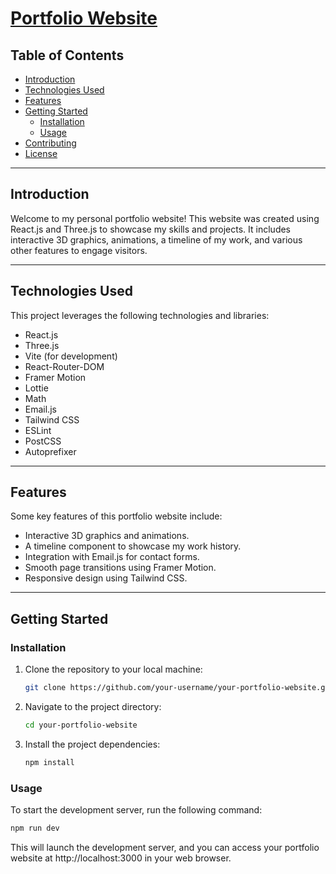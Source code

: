 #   [Portfolio Website](https://portfolio-maniteja.vercel.app/)

## Table of Contents

- [Introduction](#introduction)
- [Technologies Used](#technologies-used)
- [Features](#features)
- [Getting Started](#getting-started)
  - [Installation](#installation)
  - [Usage](#usage)
- [Contributing](#contributing)
- [License](#license)

---

## Introduction

Welcome to my personal portfolio website! This website was created using React.js and Three.js to showcase my skills and projects. It includes interactive 3D graphics, animations, a timeline of my work, and various other features to engage visitors.

---

## Technologies Used

This project leverages the following technologies and libraries:

- React.js
- Three.js
- Vite (for development)
- React-Router-DOM
- Framer Motion
- Lottie
- Math
- Email.js
- Tailwind CSS
- ESLint
- PostCSS
- Autoprefixer

---

## Features

Some key features of this portfolio website include:

- Interactive 3D graphics and animations.
- A timeline component to showcase my work history.
- Integration with Email.js for contact forms.
- Smooth page transitions using Framer Motion.
- Responsive design using Tailwind CSS.

---

## Getting Started

### Installation

1. Clone the repository to your local machine:

    ```bash
    git clone https://github.com/your-username/your-portfolio-website.git
    ```

2. Navigate to the project directory:

    ```bash
    cd your-portfolio-website
    ```

3. Install the project dependencies:

    ```bash
    npm install
    ```

### Usage

To start the development server, run the following command:

```bash
npm run dev
```

This will launch the development server, and you can access your portfolio website at http://localhost:3000 in your web browser.

<!-- # Contributing
If you'd like to contribute to this project, please follow these guidelines:

- Fork the repository on GitHub.
- Create a new branch with a descriptive name.
- Make your changes and commit them with clear commit messages.
- Push your branch to your fork.
- Create a pull request to the main branch of the original repository. -->
